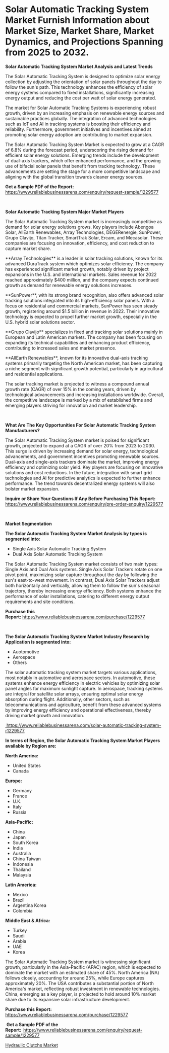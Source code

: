 <p><h1>Solar Automatic Tracking System Market Furnish Information about Market Size, Market Share, Market Dynamics, and Projections Spanning from 2025 to 2032.</h1></p><p><strong>Solar Automatic Tracking System Market Analysis and Latest Trends</strong></p>
<p><p>The Solar Automatic Tracking System is designed to optimize solar energy collection by adjusting the orientation of solar panels throughout the day to follow the sun's path. This technology enhances the efficiency of solar energy systems compared to fixed installations, significantly increasing energy output and reducing the cost per watt of solar energy generated.</p><p>The market for Solar Automatic Tracking Systems is experiencing robust growth, driven by an increasing emphasis on renewable energy sources and sustainable practices globally. The integration of advanced technologies such as IoT and AI in tracking systems is boosting their efficiency and reliability. Furthermore, government initiatives and incentives aimed at promoting solar energy adoption are contributing to market expansion.</p><p>The Solar Automatic Tracking System Market is expected to grow at a CAGR of 6.8% during the forecast period, underscoring the rising demand for efficient solar energy solutions. Emerging trends include the development of dual-axis trackers, which offer enhanced performance, and the growing use of bifacial solar panels that benefit from tracking technology. These advancements are setting the stage for a more competitive landscape and aligning with the global transition towards cleaner energy sources.</p></p>
<p><strong>Get a Sample PDF of the Report:&nbsp;</strong> <a href="https://www.reliablebusinessarena.com/enquiry/request-sample/1229577?utm_campaign=3173&utm_medium=2&utm_source=Github&utm_content=ia&utm_term=12042025&utm_id=solar-automatic-tracking-system">https://www.reliablebusinessarena.com/enquiry/request-sample/1229577</a></p>
<p>&nbsp;</p>
<p><strong>Solar Automatic Tracking System Major Market Players</strong></p>
<p><p>The Solar Automatic Tracking System market is increasingly competitive as demand for solar energy solutions grows. Key players include Abengoa Solar, AllEarth Renewables, Array Technologies, DEGERenergie, SunPower, Grupo Clavijo, Titan Tracker, SmartTrak Solar, Ercam, and Mecasolar. These companies are focusing on innovation, efficiency, and cost reduction to capture market share.</p><p>**Array Technologies** is a leader in solar tracking solutions, known for its advanced DuraTrack system which optimizes solar efficiency. The company has experienced significant market growth, notably driven by project expansions in the U.S. and international markets. Sales revenue for 2022 reached approximately $400 million, and the company expects continued growth as demand for renewable energy solutions increases.</p><p>**SunPower**, with its strong brand recognition, also offers advanced solar tracking solutions integrated into its high-efficiency solar panels. With a focus on residential and commercial markets, SunPower has seen steady growth, registering around $1.5 billion in revenue in 2022. Their innovative technology is expected to propel further market growth, especially in the U.S. hybrid solar solutions sector.</p><p>**Grupo Clavijo** specializes in fixed and tracking solar solutions mainly in European and Latin American markets. The company has been focusing on expanding its technical capabilities and enhancing product efficiency, contributing to increased sales and market presence.</p><p>**AllEarth Renewables**, known for its innovative dual-axis tracking systems primarily targeting the North American market, has been capturing a niche segment with significant growth potential, particularly in agricultural and residential applications.</p><p>The solar tracking market is projected to witness a compound annual growth rate (CAGR) of over 15% in the coming years, driven by technological advancements and increasing installations worldwide. Overall, the competitive landscape is marked by a mix of established firms and emerging players striving for innovation and market leadership.</p></p>
<p>&nbsp;</p>
<p><strong>What Are The Key Opportunities For Solar Automatic Tracking System Manufacturers?</strong></p>
<p><p>The Solar Automatic Tracking System market is poised for significant growth, projected to expand at a CAGR of over 20% from 2023 to 2030. This surge is driven by increasing demand for solar energy, technological advancements, and government incentives promoting renewable sources. Dual-axis and single-axis trackers dominate the market, improving energy efficiency and optimizing solar yield. Key players are focusing on innovative solutions and cost reductions. In the future, integration with smart grid technologies and AI for predictive analytics is expected to further enhance performance. The trend towards decentralized energy systems will also bolster market expansion.</p></p>
<p><strong>Inquire or Share Your Questions If Any Before Purchasing This Report:</strong> <a href="https://www.reliablebusinessarena.com/enquiry/pre-order-enquiry/1229577?utm_campaign=3173&utm_medium=2&utm_source=Github&utm_content=ia&utm_term=12042025&utm_id=solar-automatic-tracking-system">https://www.reliablebusinessarena.com/enquiry/pre-order-enquiry/1229577</a></p>
<p>&nbsp;</p>
<p><strong>Market Segmentation</strong></p>
<p><strong>The Solar Automatic Tracking System Market Analysis by types is segmented into:</strong></p>
<p><ul><li>Single Axis Solar Automatic Tracking System</li><li>Dual Axis Solar Automatic Tracking System</li></ul></p>
<p><p>The Solar Automatic Tracking System market consists of two main types: Single Axis and Dual Axis systems. Single Axis Solar Trackers rotate on one pivot point, maximizing solar capture throughout the day by following the sun's east-to-west movement. In contrast, Dual Axis Solar Trackers adjust both horizontally and vertically, allowing them to follow the sun's seasonal trajectory, thereby increasing energy efficiency. Both systems enhance the performance of solar installations, catering to different energy output requirements and site conditions.</p></p>
<p><strong>Purchase this Report:&nbsp;</strong><a href="https://www.reliablebusinessarena.com/purchase/1229577?utm_campaign=3173&utm_medium=2&utm_source=Github&utm_content=ia&utm_term=12042025&utm_id=solar-automatic-tracking-system">https://www.reliablebusinessarena.com/purchase/1229577</a></p>
<p>&nbsp;</p>
<p><strong>The Solar Automatic Tracking System Market Industry Research by Application is segmented into:</strong></p>
<p><ul><li>Auotomotive</li><li>Aerospace</li><li>Others</li></ul></p>
<p><p>The solar automatic tracking system market targets various applications, most notably in automotive and aerospace sectors. In automotive, these systems enhance energy efficiency in electric vehicles by optimizing solar panel angles for maximum sunlight capture. In aerospace, tracking systems are integral for satellite solar arrays, ensuring optimal solar energy absorption during flight. Additionally, other sectors, such as telecommunications and agriculture, benefit from these advanced systems by improving energy efficiency and operational effectiveness, thereby driving market growth and innovation.</p></p>
<p><a href="https://www.reliablebusinessarena.com/solar-automatic-tracking-system-r1229577?utm_campaign=3173&utm_medium=2&utm_source=Github&utm_content=ia&utm_term=12042025&utm_id=solar-automatic-tracking-system">&nbsp;https://www.reliablebusinessarena.com/solar-automatic-tracking-system-r1229577</a></p>
<p><strong>In terms of Region, the Solar Automatic Tracking System Market Players available by Region are:</strong></p>
<p>
    <p> <strong> North America: </strong>
        <ul>
            <li>United States</li>
            <li>Canada</li>
        </ul>
        </p> 
    <p> <strong> Europe: </strong>
        <ul>
            <li>Germany</li>
            <li>France</li>
            <li>U.K.</li>
            <li>Italy</li>
            <li>Russia</li>
        </ul>
        </p> 
    <p> <strong> Asia-Pacific: </strong>
        <ul>
            <li>China</li>
            <li>Japan</li>
            <li>South Korea</li>
            <li>India</li>
            <li>Australia</li>
            <li>China Taiwan</li>
            <li>Indonesia</li>
            <li>Thailand</li>
            <li>Malaysia</li>
        </ul>
        </p> 
    <p> <strong> Latin America: </strong>
        <ul>
            <li>Mexico</li>
            <li>Brazil</li>
            <li>Argentina Korea</li>
            <li>Colombia</li>
        </ul>
        </p> 
    <p> <strong> Middle East & Africa: </strong>
        <ul>
            <li>Turkey</li>
            <li>Saudi</li>
            <li>Arabia</li>
            <li>UAE</li>
            <li>Korea</li>
        </ul>
    </p>
    </p>
<p><p>The Solar Automatic Tracking System market is witnessing significant growth, particularly in the Asia-Pacific (APAC) region, which is expected to dominate the market with an estimated share of 45%. North America (NA) follows closely, accounting for around 25%, while Europe captures approximately 20%. The USA contributes a substantial portion of North America's market, reflecting robust investment in renewable technologies. China, emerging as a key player, is projected to hold around 10% market share due to its expansive solar infrastructure development.</p></p>
<p><strong>Purchase this Report: </strong><a href="https://www.reliablebusinessarena.com/purchase/1229577?utm_campaign=3173&utm_medium=2&utm_source=Github&utm_content=ia&utm_term=12042025&utm_id=solar-automatic-tracking-system">https://www.reliablebusinessarena.com/purchase/1229577</a></p>
<p>&nbsp;<strong>Get a Sample PDF of the Report:&nbsp;&nbsp;</strong><a href="https://www.reliablebusinessarena.com/enquiry/request-sample/1229577?utm_campaign=3173&utm_medium=2&utm_source=Github&utm_content=ia&utm_term=12042025&utm_id=solar-automatic-tracking-system">https://www.reliablebusinessarena.com/enquiry/request-sample/1229577</a></p>
<p><strong></strong></p>
<p><p><a href="https://github.com/lindaopodray/Market-Research-Report-List-1/blob/main/hydraulic-clutchs-market.md?utm_campaign=3173&utm_medium=2&utm_source=Github&utm_content=ia&utm_term=12042025&utm_id=solar-automatic-tracking-system">Hydraulic Clutchs Market</a></p></p>
